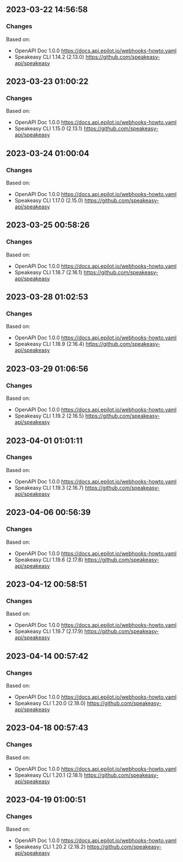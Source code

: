 

## 2023-03-22 14:56:58
### Changes
Based on:
- OpenAPI Doc 1.0.0 https://docs.api.epilot.io/webhooks-howto.yaml
- Speakeasy CLI 1.14.2 (2.13.0) https://github.com/speakeasy-api/speakeasy

## 2023-03-23 01:00:22
### Changes
Based on:
- OpenAPI Doc 1.0.0 https://docs.api.epilot.io/webhooks-howto.yaml
- Speakeasy CLI 1.15.0 (2.13.1) https://github.com/speakeasy-api/speakeasy

## 2023-03-24 01:00:04
### Changes
Based on:
- OpenAPI Doc 1.0.0 https://docs.api.epilot.io/webhooks-howto.yaml
- Speakeasy CLI 1.17.0 (2.15.0) https://github.com/speakeasy-api/speakeasy

## 2023-03-25 00:58:26
### Changes
Based on:
- OpenAPI Doc 1.0.0 https://docs.api.epilot.io/webhooks-howto.yaml
- Speakeasy CLI 1.18.7 (2.16.1) https://github.com/speakeasy-api/speakeasy

## 2023-03-28 01:02:53
### Changes
Based on:
- OpenAPI Doc 1.0.0 https://docs.api.epilot.io/webhooks-howto.yaml
- Speakeasy CLI 1.18.9 (2.16.4) https://github.com/speakeasy-api/speakeasy

## 2023-03-29 01:06:56
### Changes
Based on:
- OpenAPI Doc 1.0.0 https://docs.api.epilot.io/webhooks-howto.yaml
- Speakeasy CLI 1.19.2 (2.16.5) https://github.com/speakeasy-api/speakeasy

## 2023-04-01 01:01:11
### Changes
Based on:
- OpenAPI Doc 1.0.0 https://docs.api.epilot.io/webhooks-howto.yaml
- Speakeasy CLI 1.19.3 (2.16.7) https://github.com/speakeasy-api/speakeasy

## 2023-04-06 00:56:39
### Changes
Based on:
- OpenAPI Doc 1.0.0 https://docs.api.epilot.io/webhooks-howto.yaml
- Speakeasy CLI 1.19.6 (2.17.8) https://github.com/speakeasy-api/speakeasy

## 2023-04-12 00:58:51
### Changes
Based on:
- OpenAPI Doc 1.0.0 https://docs.api.epilot.io/webhooks-howto.yaml
- Speakeasy CLI 1.19.7 (2.17.9) https://github.com/speakeasy-api/speakeasy

## 2023-04-14 00:57:42
### Changes
Based on:
- OpenAPI Doc 1.0.0 https://docs.api.epilot.io/webhooks-howto.yaml
- Speakeasy CLI 1.20.0 (2.18.0) https://github.com/speakeasy-api/speakeasy

## 2023-04-18 00:57:43
### Changes
Based on:
- OpenAPI Doc 1.0.0 https://docs.api.epilot.io/webhooks-howto.yaml
- Speakeasy CLI 1.20.1 (2.18.1) https://github.com/speakeasy-api/speakeasy

## 2023-04-19 01:00:51
### Changes
Based on:
- OpenAPI Doc 1.0.0 https://docs.api.epilot.io/webhooks-howto.yaml
- Speakeasy CLI 1.20.2 (2.18.2) https://github.com/speakeasy-api/speakeasy